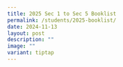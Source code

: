 ```yaml
---
title: 2025 Sec 1 to Sec 5 Booklist
permalink: /students/2025-booklist/
date: 2024-11-13
layout: post
description: ""
image: ""
variant: tiptap
---
```

